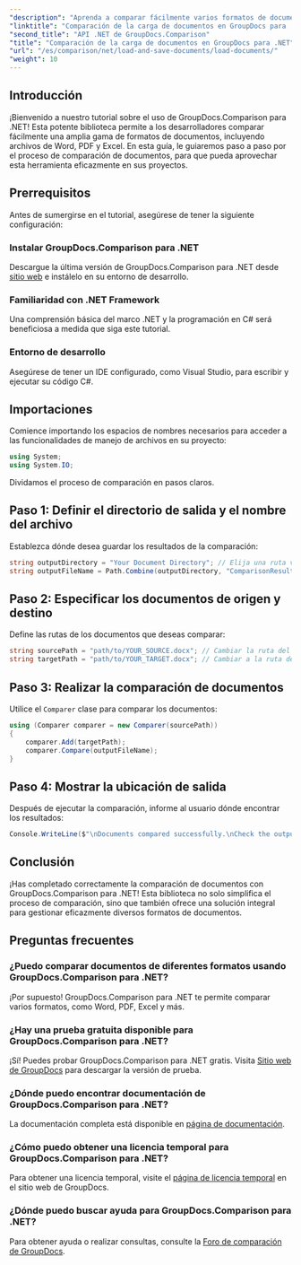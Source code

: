 ```yaml
---
"description": "Aprenda a comparar fácilmente varios formatos de documentos, como Word, PDF y Excel, con esta completa biblioteca. Ideal para desarrolladores de todos los niveles, este tutorial paso a paso."
"linktitle": "Comparación de la carga de documentos en GroupDocs para .NET"
"second_title": "API .NET de GroupDocs.Comparison"
"title": "Comparación de la carga de documentos en GroupDocs para .NET"
"url": "/es/comparison/net/load-and-save-documents/load-documents/"
"weight": 10
---
```


## Introducción

¡Bienvenido a nuestro tutorial sobre el uso de GroupDocs.Comparison para .NET! Esta potente biblioteca permite a los desarrolladores comparar fácilmente una amplia gama de formatos de documentos, incluyendo archivos de Word, PDF y Excel. En esta guía, le guiaremos paso a paso por el proceso de comparación de documentos, para que pueda aprovechar esta herramienta eficazmente en sus proyectos.

## Prerrequisitos

Antes de sumergirse en el tutorial, asegúrese de tener la siguiente configuración:

### Instalar GroupDocs.Comparison para .NET
Descargue la última versión de GroupDocs.Comparison para .NET desde [sitio web](https://releases.groupdocs.com/comparison/net/) e instálelo en su entorno de desarrollo.

### Familiaridad con .NET Framework
Una comprensión básica del marco .NET y la programación en C# será beneficiosa a medida que siga este tutorial.

### Entorno de desarrollo
Asegúrese de tener un IDE configurado, como Visual Studio, para escribir y ejecutar su código C#.

## Importaciones

Comience importando los espacios de nombres necesarios para acceder a las funcionalidades de manejo de archivos en su proyecto:

```csharp
using System;
using System.IO;
```

Dividamos el proceso de comparación en pasos claros.

## Paso 1: Definir el directorio de salida y el nombre del archivo

Establezca dónde desea guardar los resultados de la comparación:

```csharp
string outputDirectory = "Your Document Directory"; // Elija una ruta válida
string outputFileName = Path.Combine(outputDirectory, "ComparisonResult.docx");
```

## Paso 2: Especificar los documentos de origen y destino

Define las rutas de los documentos que deseas comparar:

```csharp
string sourcePath = "path/to/YOUR_SOURCE.docx"; // Cambiar la ruta del documento de origen
string targetPath = "path/to/YOUR_TARGET.docx"; // Cambiar a la ruta del documento de destino
```

## Paso 3: Realizar la comparación de documentos

Utilice el `Comparer` clase para comparar los documentos:

```csharp
using (Comparer comparer = new Comparer(sourcePath))
{
    comparer.Add(targetPath);
    comparer.Compare(outputFileName);
}
```

## Paso 4: Mostrar la ubicación de salida

Después de ejecutar la comparación, informe al usuario dónde encontrar los resultados:

```csharp
Console.WriteLine($"\nDocuments compared successfully.\nCheck the output in: {outputDirectory}");
```

## Conclusión

¡Has completado correctamente la comparación de documentos con GroupDocs.Comparison para .NET! Esta biblioteca no solo simplifica el proceso de comparación, sino que también ofrece una solución integral para gestionar eficazmente diversos formatos de documentos.

## Preguntas frecuentes

### ¿Puedo comparar documentos de diferentes formatos usando GroupDocs.Comparison para .NET?
¡Por supuesto! GroupDocs.Comparison para .NET te permite comparar varios formatos, como Word, PDF, Excel y más.

### ¿Hay una prueba gratuita disponible para GroupDocs.Comparison para .NET?
¡Sí! Puedes probar GroupDocs.Comparison para .NET gratis. Visita [Sitio web de GroupDocs](https://releases.groupdocs.com/) para descargar la versión de prueba.

### ¿Dónde puedo encontrar documentación de GroupDocs.Comparison para .NET?
La documentación completa está disponible en [página de documentación](https://reference.groupdocs.com/comparison/net/).

### ¿Cómo puedo obtener una licencia temporal para GroupDocs.Comparison para .NET?
Para obtener una licencia temporal, visite el [página de licencia temporal](https://purchase.groupdocs.com/temporary-license/) en el sitio web de GroupDocs.

### ¿Dónde puedo buscar ayuda para GroupDocs.Comparison para .NET?
Para obtener ayuda o realizar consultas, consulte la [Foro de comparación de GroupDocs](https://forum.groupdocs.com/c/comparison/12).